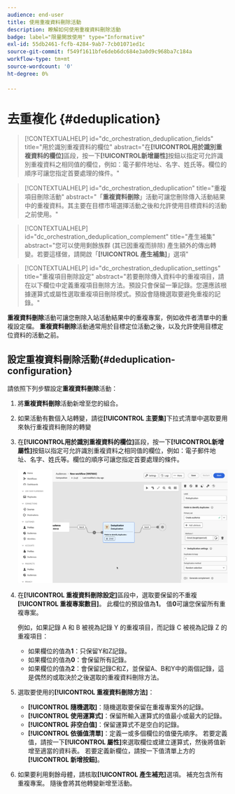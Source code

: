 ```yaml
---
audience: end-user
title: 使用重複資料刪除活動
description: 瞭解如何使用重複資料刪除活動
badge: label="限量開放使用" type="Informative"
exl-id: 55db2461-fcfb-4284-9ab7-7cb01071ed1c
source-git-commit: f549f1611bfe6deb6dc684e3a0d9c968ba7c184a
workflow-type: tm+mt
source-wordcount: '0'
ht-degree: 0%

---
```


# 去重複化 {#deduplication}

>[!CONTEXTUALHELP]
>id="dc_orchestration_deduplication_fields"
>title="用於識別重複資料的欄位"
>abstract="在&#x200B;**[!UICONTROL &#x200B;用於識別重複資料的欄位&#x200B;]**&#x200B;區段，按一下&#x200B;**[!UICONTROL &#x200B;新增屬性]**&#x200B;按鈕以指定可允許識別重複資料之相同值的欄位，例如：電子郵件地址、名字、姓氏等。欄位的順序可讓您指定首要處理的條件。"

>[!CONTEXTUALHELP]
>id="dc_orchestration_deduplication"
>title="重複項目刪除活動"
>abstract="「**重複資料刪除**」活動可讓您刪除傳入活動結果中的重複資料。其主要在目標市場選擇活動之後和允許使用目標資料的活動之前使用。"

>[!CONTEXTUALHELP]
>id="dc_orchestration_deduplication_complement"
>title="產生補集"
>abstract="您可以使用剩餘族群 (其已因重複而排除) 產生額外的傳出轉變。若要這樣做，請開啟「**[!UICONTROL 產生補集]**」選項"

>[!CONTEXTUALHELP]
>id="dc_orchestration_deduplication_settings"
>title="重複項目刪除設定"
>abstract="若要刪除傳入資料中的重複項目，請在以下欄位中定義重複項目刪除方法。預設只會保留一筆記錄。您還應該根據運算式或屬性選取重複項目刪除模式。預設會隨機選取要避免重複的記錄。"

**重複資料刪除**&#x200B;活動可讓您刪除入站活動結果中的重複專案，例如收件者清單中的重複設定檔。 **重複資料刪除**&#x200B;活動通常用於目標定位活動之後，以及允許使用目標定位資料的活動之前。

## 設定重複資料刪除活動{#deduplication-configuration}

請依照下列步驟設定&#x200B;**重複資料刪除**&#x200B;活動：

1. 將&#x200B;**重複資料刪除**&#x200B;活動新增至您的組合。

1. 如果活動有數個入站轉變，請從&#x200B;**[!UICONTROL 主要集]**&#x200B;下拉式清單中選取要用來執行重複資料刪除的轉變

1. 在&#x200B;**[!UICONTROL &#x200B;用於識別重複資料的欄位&#x200B;]**&#x200B;區段，按一下&#x200B;**[!UICONTROL &#x200B;新增屬性]**&#x200B;按鈕以指定可允許識別重複資料之相同值的欄位，例如：電子郵件地址、名字、姓氏等。欄位的順序可讓您指定首要處理的條件。

   ![](../assets/deduplication.png)

1. 在&#x200B;**[!UICONTROL 重複資料刪除設定]**&#x200B;區段中，選取要保留的不重複&#x200B;**[!UICONTROL 重複專案數目]**。 此欄位的預設值為&#x200B;**1**。 值&#x200B;**0**&#x200B;可讓您保留所有重複專案。

   例如，如果記錄 A 和 B 被視為記錄 Y 的重複項目，而記錄 C 被視為記錄 Z 的重複項目：

   * 如果欄位的值為&#x200B;**1**：只保留Y和Z記錄。
   * 如果欄位的值為&#x200B;**0**：會保留所有記錄。
   * 如果欄位的值為&#x200B;**2**：會保留記錄C和Z，並保留A、B和Y中的兩個記錄，這是偶然的或取決於之後選取的重複資料刪除方法。

1. 選取要使用的&#x200B;**[!UICONTROL 重複資料刪除方法]**：

   * **[!UICONTROL 隨機選取]**：隨機選取要保留在重複專案外的記錄。
   * **[!UICONTROL 使用運算式]**：保留所輸入運算式的值最小或最大的記錄。
   * **[!UICONTROL 非空白值]**：保留運算式不是空白的記錄。
   * **[!UICONTROL 依循值清單]**：定義一或多個欄位的值優先順序。 若要定義值，請按一下&#x200B;**[!UICONTROL 屬性]**&#x200B;來選取欄位或建立運算式，然後將值新增至適當的資料表。 若要定義新欄位，請按一下值清單上方的&#x200B;**[!UICONTROL 新增按鈕]**。

1. 如果要利用剩餘母體，請核取&#x200B;**[!UICONTROL 產生補充]**&#x200B;選項。 補充包含所有重複專案。 隨後會將其他轉變新增至活動。

<!--
## Example{#deduplication-example}

In the following example, use a deduplication activity to exclude duplicates from the target before sending a delivery. The identified duplicated profiles are added to a dedicated audience that can be reused if necessary. Choose the **Email** address to identify the duplicates. Keep 1 entry and select the **Random** deduplication method.

![](../assets/workflow-deduplication-example.png)
-->
